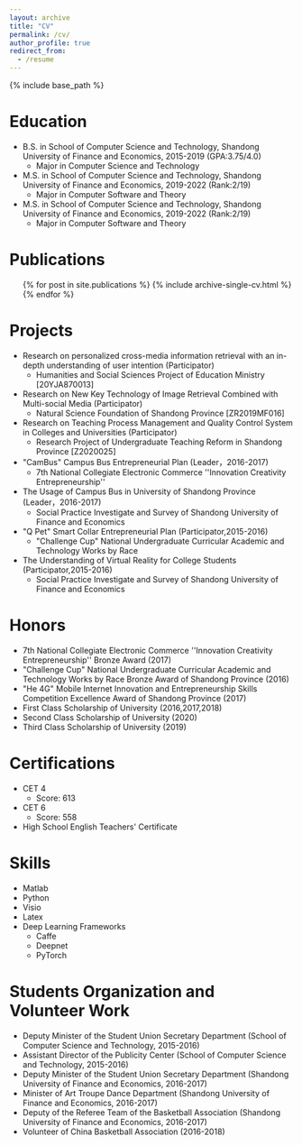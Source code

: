```yaml
---
layout: archive
title: "CV"
permalink: /cv/
author_profile: true
redirect_from:
  - /resume
---
```


{% include base_path %}

Education
======
* B.S. in School of Computer Science and Technology, Shandong University of Finance and Economics, 2015-2019 (GPA:3.75/4.0)
  * Major in Computer Science and Technology
* M.S. in School of Computer Science and Technology, Shandong University of Finance and Economics, 2019-2022 (Rank:2/19)
  * Major in Computer Software and Theory
* M.S. in School of Computer Science and Technology, Shandong University of Finance and Economics, 2019-2022 (Rank:2/19)
  * Major in Computer Software and Theory

Publications
======
  <ul>{% for post in site.publications %}
    {% include archive-single-cv.html %}
  {% endfor %}</ul>

Projects
======
* Research on personalized cross-media information retrieval with an in-depth understanding of user intention (Participator)
  * Humanities and Social Sciences Project of Education Ministry \[20YJA870013\]
* Research on New Key Technology of Image Retrieval Combined with Multi-social Media (Participator)
  * Natural Science Foundation of Shandong Province \[ZR2019MF016\]
* Research on Teaching Process Management and Quality Control System in Colleges and Universities (Participator)
  * Research Project of Undergraduate Teaching Reform in Shandong Province \[Z2020025\]
* "CamBus" Campus Bus Entrepreneurial Plan (Leader，2016-2017)
  * 7th National Collegiate Electronic Commerce ''Innovation Creativity Entrepreneurship''
* The Usage of Campus Bus in University of Shandong Province (Leader，2016-2017)
  * Social Practice Investigate and Survey of Shandong University of Finance and Economics
* "Q Pet" Smart Collar Entrepreneurial Plan (Participator,2015-2016)
  * "Challenge Cup" National Undergraduate Curricular Academic and Technology Works by Race
* The Understanding of Virtual Reality for College Students (Participator,2015-2016)
  * Social Practice Investigate and Survey of Shandong University of Finance and Economics


Honors
======
* 7th National Collegiate Electronic Commerce ''Innovation Creativity Entrepreneurship'' Bronze Award (2017)
* "Challenge Cup" National Undergraduate Curricular Academic and Technology Works by Race Bronze Award of Shandong Province (2016)
* "He 4G" Mobile Internet Innovation and Entrepreneurship Skills Competition Excellence Award of Shandong Province (2017)
* First Class Scholarship of University (2016,2017,2018)
* Second Class Scholarship of University (2020)
* Third Class Scholarship of University (2019)

Certifications
======
* CET 4 
  * Score: 613
* CET 6 
  * Score: 558
* High School English Teachers' Certificate
  
Skills
======
* Matlab
* Python
* Visio
* Latex
* Deep Learning Frameworks
  * Caffe
  * Deepnet
  * PyTorch

Students Organization and Volunteer Work
======
* Deputy Minister of the Student Union Secretary Department (School of Computer Science and Technology, 2015-2016)
* Assistant Director of the Publicity Center (School of Computer Science and Technology, 2015-2016)
* Deputy Minister of the Student Union Secretary Department (Shandong University of Finance and Economics, 2016-2017)
* Minister of Art Troupe Dance Department (Shandong University of Finance and Economics, 2016-2017)
* Deputy of the Referee Team of the Basketball Association (Shandong University of Finance and Economics, 2016-2017)
* Volunteer of China Basketball Association (2016-2018)
